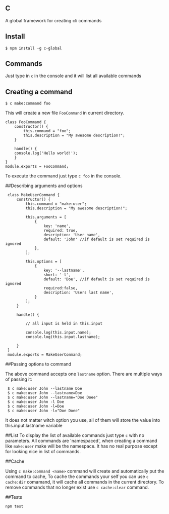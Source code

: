 ## C

A global framework for creating cli commands

## Install

    $ npm install -g c-global
    
## Commands

   Just type in `c` in the console and it will list all available commands

## Creating a command
    $ c make:command foo

This will create a new file `FooCommand` in current directory.

    class FooCommand {
	    constructor() {
	        this.command = "foo";
	        this.description = "My awesome description!";
	    }
	    
	    handle() {
		console.log('Hello world!');
	    }
	}
	module.exports = FooCommand;

To execute the command just type `c foo` in the console.

##Describing arguments and options
    
     class MakeUserCommand {
         constructor() {
             this.command = "make:user";
             this.description = "My awesome description!";
             
             this.arguments = [
                 {
                     key: 'name',
                     required: true,
                     description: 'User name',
                     default: 'John' //if default is set required is ignored 
                 },
             ];
             
             this.options = [
                 {
                     key: '--lastname', 
                     short: '-l', 
                     default: 'Doe', //if default is set required is ignored 
                     required:false, 
                     description: 'Users last name',
                 }
             ];
         }   
         
         handle() {
             
             // all input is held in this.input
             
             console.log(this.input.name);
             console.log(this.input.lastname);
             
         }
     }
     module.exports = MakeUserCommand;
    
    
##Passing options to command

The above command accepts one `lastname` option. There are multiple ways of passing it:
    
     $ c make:user John --lastname Doe 
     $ c make:user John --lastname=Doe 
     $ c make:user John --lastname="Doe Doee" 
     $ c make:user John -l Doe 
     $ c make:user John -l=Doe 
     $ c make:user John -l="Doe Doee" 
    
It does not matter witch option you use, all of them will store the value into this.input.lastname variable

##List
To display the list of available commands just type `c` with no parameters. 
All commands are 'namespaced', when creating a command like `make:user` make will be
the namespace. It has no real purpose except for looking nice in list of commands.

##Cache

Using `c make:command <name>` command will create and automatically put the command to cache,
To cache the commands your self you can use `c cache:dir` comamand, it will cache all commands in 
the current directory. To remove commands that no longer exist use `c cache:clear` command.


##Tests

    npm test
